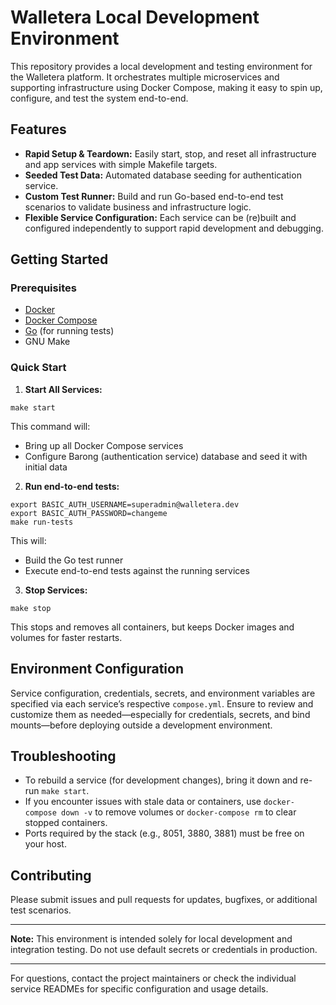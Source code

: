 # Walletera Local Development Environment

This repository provides a local development and testing environment for the Walletera platform. It orchestrates multiple microservices and supporting infrastructure using Docker Compose, making it easy to spin up, configure, and test the system end-to-end.

## Features

- **Rapid Setup & Teardown:** Easily start, stop, and reset all infrastructure and app services with simple Makefile targets.
- **Seeded Test Data:** Automated database seeding for authentication service.
- **Custom Test Runner:** Build and run Go-based end-to-end test scenarios to validate business and infrastructure logic.
- **Flexible Service Configuration:** Each service can be (re)built and configured independently to support rapid development and debugging.

## Getting Started

### Prerequisites

- [Docker](https://www.docker.com/)
- [Docker Compose](https://docs.docker.com/compose/)
- [Go](https://go.dev/) (for running tests)
- GNU Make

### Quick Start

1. **Start All Services:**

```shell script
make start
```

This command will:
- Bring up all Docker Compose services
- Configure Barong (authentication service) database and seed it with initial data

2. **Run end-to-end tests:**

```shell script
export BASIC_AUTH_USERNAME=superadmin@walletera.dev
export BASIC_AUTH_PASSWORD=changeme
make run-tests
```

This will:
- Build the Go test runner
- Execute end-to-end tests against the running services

3. **Stop Services:**

```shell script
make stop
```
This stops and removes all containers, but keeps Docker images and volumes for faster restarts.

## Environment Configuration

Service configuration, credentials, secrets, and environment variables are specified via each service’s respective `compose.yml`. Ensure to review and customize them as needed—especially for credentials, secrets, and bind mounts—before deploying outside a development environment.

## Troubleshooting

- To rebuild a service (for development changes), bring it down and re-run `make start`.
- If you encounter issues with stale data or containers, use `docker-compose down -v` to remove volumes or `docker-compose rm` to clear stopped containers.
- Ports required by the stack (e.g., 8051, 3880, 3881) must be free on your host.

## Contributing

Please submit issues and pull requests for updates, bugfixes, or additional test scenarios.

---

**Note:** This environment is intended solely for local development and integration testing. Do not use default secrets or credentials in production.

---

For questions, contact the project maintainers or check the individual service READMEs for specific configuration and usage details.